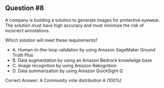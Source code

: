 ## Question #8

A company is building a solution to generate images for protective eyewear. The solution must have high accuracy and must minimize the risk of incorrect annotations.

Which solution will meet these requirements?

- A. Human-in-the-loop validation by using Amazon SageMaker Ground Truth Plus
- B. Data augmentation by using an Amazon Bedrock knowledge base
- C. Image recognition by using Amazon Rekognition
- D. Data summarization by using Amazon QuickSight Q 

Correct Answer: 
A Community vote distribution A (100%)